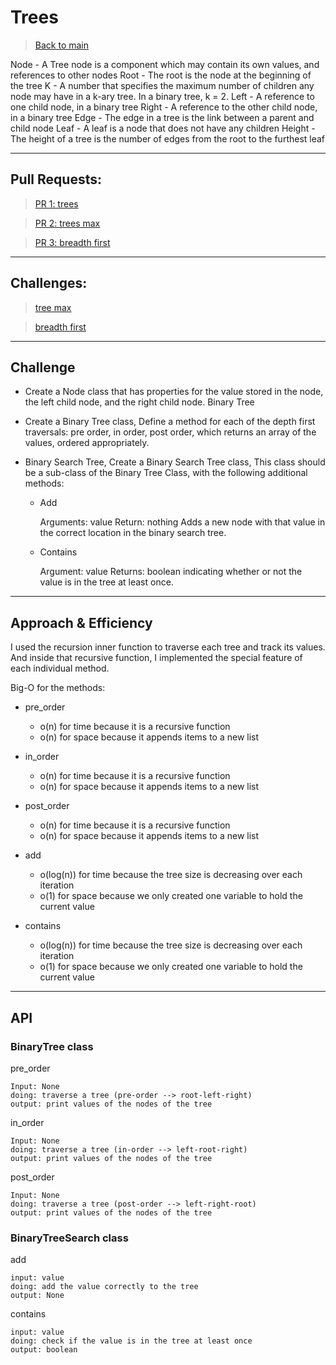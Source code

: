 # Trees

> [Back to main](../README.md)

Node - A Tree node is a component which may contain its own values, and references to other nodes
Root - The root is the node at the beginning of the tree
K - A number that specifies the maximum number of children any node may have in a k-ary tree. In a binary tree, k = 2.
Left - A reference to one child node, in a binary tree
Right - A reference to the other child node, in a binary tree
Edge - The edge in a tree is the link between a parent and child node
Leaf - A leaf is a node that does not have any children
Height - The height of a tree is the number of edges from the root to the furthest leaf

---

## Pull Requests:

> [PR 1: trees](https://github.com/Mustfa1999/data-structures-and-algorithms/pull/13)

> [PR 2: trees max](https://github.com/Mustfa1999/data-structures-and-algorithms/pull/14)

> [PR 3: breadth first]()

---

## Challenges:

> [tree max](./trees/readme_files/trees_max/README.md)

> [ breadth first](./trees/readme_files/tree_breadth_first/README.md)

---

## Challenge

- Create a Node class that has properties for the value stored in the node, the left child node, and the right child node.
Binary Tree

- Create a Binary Tree class, Define a method for each of the depth first traversals: pre order, in order, post order, which returns an array of the values, ordered appropriately.

- Binary Search Tree, Create a Binary Search Tree class, This class should be a sub-class of the Binary Tree Class, with the following additional methods:

    - Add

        Arguments: value
        Return: nothing
        Adds a new node with that value in the correct location in the binary search tree.

    - Contains

        Argument: value
        Returns: boolean indicating whether or not the value is in the tree at least once.

---

## Approach & Efficiency

I used the recursion inner function to traverse each tree and track its values. And inside that recursive function, I implemented the special feature of each individual method.

Big-O for the methods:

- pre_order 
    - o(n) for time because it is a recursive function
    - o(n) for space because it appends items to a new list 

- in_order
    - o(n) for time because it is a recursive function
    - o(n) for space because it appends items to a new list

- post_order
    - o(n) for time because it is a recursive function
    - o(n) for space because it appends items to a new list

- add
    - o(log(n)) for time because the tree size is decreasing over each iteration 
    - o(1) for space because we only created one variable to hold the current value

- contains
    - o(log(n)) for time because the tree size is decreasing over each iteration 
    - o(1) for space because we only created one variable to hold the current value

---

## API

### BinaryTree class

pre_order

    Input: None
    doing: traverse a tree (pre-order --> root-left-right)
    output: print values of the nodes of the tree

in_order

    Input: None
    doing: traverse a tree (in-order --> left-root-right)
    output: print values of the nodes of the tree


post_order

    Input: None
    doing: traverse a tree (post-order --> left-right-root)
    output: print values of the nodes of the tree

### BinaryTreeSearch class

add

    input: value
    doing: add the value correctly to the tree
    output: None

contains
   
    input: value
    doing: check if the value is in the tree at least once
    output: boolean 